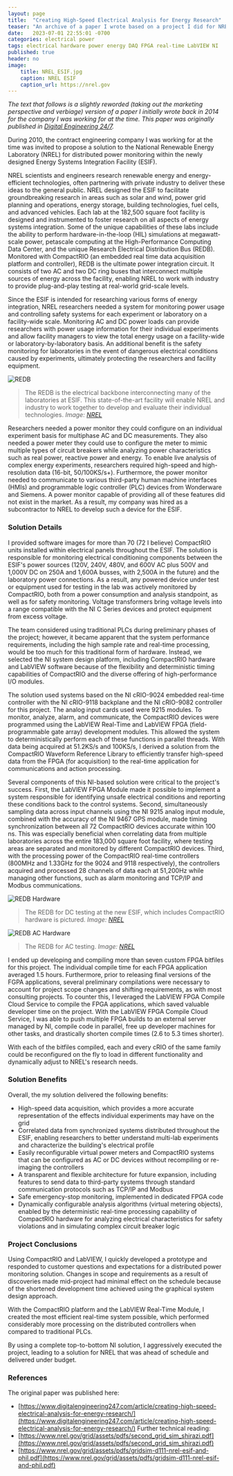 ```yaml
---
layout: page
title:  "Creating High-Speed Electrical Analysis for Energy Research"
teaser: "An archive of a paper I wrote based on a project I did for NREL between 2010 and 2014 for high speed, real time power analysis"
date:   2023-07-01 22:55:01 -0700
categories: electrical power
tags: electrical hardware power energy DAQ FPGA real-time LabVIEW NI
published: true
header: no
image:
    title: NREL_ESIF.jpg
    caption: NREL ESIF
    caption_url: https://nrel.gov
---
```

_The text that follows is a slightly reworded (taking out the marketing perspective and verbiage) version of a paper I initially wrote back in 2014 for the company I was working for at the time. This paper was originally published in [Digital Engineering 24/7](https://www.digitalengineering247.com/)._

During 2010, the contract engineering company I was working for at the time was invited to propose a solution to the National Renewable Energy Laboratory (NREL) for distributed power monitoring within the newly designed Energy Systems Integration Facility (ESIF).

NREL scientists and engineers research renewable energy and energy-efficient technologies, often partnering with private industry to deliver these ideas to the general public. NREL designed the ESIF to facilitate groundbreaking research in areas such as solar and wind, power grid planning and operations, energy storage, building technologies, fuel cells, and advanced vehicles. Each lab at the 182,500 square foot facility is designed and instrumented to foster research on all aspects of energy systems integration. Some of the unique capabilities of these labs include the ability to perform hardware-in-the-loop (HIL) simulations at megawatt-scale power, petascale computing at the High-Performance Computing Data Center, and the unique Research Electrical Distribution Bus (REDB). Monitored with CompactRIO (an embedded real time data acquisition platform and controller), REDB is the ultimate power integration circuit. It consists of two AC and two DC ring buses that interconnect multiple sources of energy across the facility, enabling NREL to work with industry to provide plug-and-play testing at real-world grid-scale levels.

Since the ESIF is intended for researching various forms of energy integration, NREL researchers needed a system for monitoring power usage and controlling safety systems for each experiment or laboratory on a facility-wide scale. Monitoring AC and DC power loads can provide researchers with power usage information for their individual experiments and allow facility managers to view the total energy usage on a facility-wide or laboratory-by-laboratory basis. An additional benefit is the safety monitoring for laboratories in the event of dangerous electrical conditions caused by experiments, ultimately protecting the researchers and facility equipment.

![REDB](/assets/images/posts/NREL_REDB.jpg)
>The REDB is the electrical backbone interconnecting many of the laboratories at ESIF. This state-of-the-art facility will enable NREL and industry to work together to develop and evaluate their individual technologies.
_Image: [NREL](https://nrel.gov)_

Researchers needed a power monitor they could configure on an individual experiment basis for multiphase AC and DC measurements. They also needed a power meter they could use to configure the meter to mimic multiple types of circuit breakers while analyzing power characteristics such as real power, reactive power and energy. To enable live analysis of complex energy experiments, researchers required high-speed and high-resolution data (16-bit, 50/100KS/s+). Furthermore, the power monitor needed to communicate to various third-party human machine interfaces (HMIs) and programmable logic controller (PLC) devices from Wonderware and Siemens. A power monitor capable of providing all of these features did not exist in the market. As a result, my company was hired as a subcontractor to NREL to develop such a device for the ESIF.

### Solution Details

I provided software images for more than 70 (72 I believe) CompactRIO units installed within electrical panels throughout the ESIF. The solution is responsible for monitoring electrical conditioning components between the ESIF's power sources (120V, 240V, 480V, and 600V AC plus 500V and 1,000V DC on 250A and 1,600A busses, with 2,500A in the future) and the laboratory power connections. As a result, any powered device under test or equipment used for testing in the lab was actively monitored by CompactRIO, both from a power consumption and analysis standpoint, as well as for safety monitoring. Voltage transformers bring voltage levels into a range compatible with the NI C Series devices and protect equipment from excess voltage.

The team considered using traditional PLCs during preliminary phases of the project; however, it became apparent that the system performance requirements, including the high sample rate and real-time processing, would be too much for this traditional form of hardware. Instead, we selected the NI system design platform, including CompactRIO hardware and LabVIEW software because of the flexibility and deterministic timing capabilities of CompactRIO and the diverse offering of high-performance I/O modules.

The solution used systems based on the NI cRIO-9024 embedded real-time controller with the NI cRIO-9118 backplane and the NI cRIO-9082 controller for this project. The analog input cards used were 9215 modules. To monitor, analyze, alarm, and communicate, the CompactRIO devices were programmed using the LabVIEW Real-Time and LabVIEW FPGA (field-programmable gate array) development modules. This allowed the system to deterministically perform each of these functions in parallel threads. With data being acquired at 51.2KS/s and 100KS/s, I derived a solution from the CompactRIO Waveform Reference Library to efficiently transfer high-speed data from the FPGA (for acquisition) to the real-time application for communications and action processing.

Several components of this NI-based solution were critical to the project's success. First, the LabVIEW FPGA Module made it possible to implement a system responsible for identifying unsafe electrical conditions and reporting these conditions back to the control systems. Second, simultaneously sampling data across input channels using the NI 9215 analog input module, combined with the accuracy of the NI 9467 GPS module, made timing synchronization between all 72 CompactRIO devices accurate within 100 ns. This was especially beneficial when correlating data from multiple laboratories across the entire 183,000 square foot facility, where testing areas are separated and monitored by different CompactRIO devices. Third, with the processing power of the CompactRIO real-time controllers (800MHz and 1.33GHz for the 9024 and 9118 respectively), the controllers acquired and processed 28 channels of data each at 51,200Hz while managing other functions, such as alarm monitoring and TCP/IP and Modbus communications.

![REDB Hardware](/assets/images/posts/NREL_powerbus.jpg)
>The REDB for DC testing at the new ESIF, which includes CompactRIO hardware is pictured.
_Image: [NREL](https://nrel.gov)_

![REDB AC Hardware](/assets/images/posts/NREL_REDB_AC.jpg)
>The REDB for AC testing.
_Image: [NREL](https://www.nrel.gov/grid/assets/pdfs/second_grid_sim_shirazi.pdf)_

I ended up developing and compiling more than seven custom FPGA bitfiles for this project. The individual compile time for each FPGA application averaged 1.5 hours. Furthermore, prior to releasing final versions of the FGPA applications, several preliminary compilations were necessary to account for project scope changes and shifting requirements, as with most consulting projects. To counter this, I leveraged the LabVIEW FPGA Compile Cloud Service to compile the FPGA applications, which saved valuable developer time on the project. With the LabVIEW FPGA Compile Cloud Service, I was able to push multiple FPGA builds to an external server managed by NI, compile code in parallel, free up developer machines for other tasks, and drastically shorten compile times (2.6 to 5.3 times shorter).

With each of the bitfiles compiled, each and every cRIO of the same family could be reconfigured on the fly to load in different functionality and dynamically adjust to NREL's research needs.

### Solution Benefits

Overall, the my solution delivered the following benefits:

-   High-speed data acquisition, which provides a more accurate representation of the effects individual experiments may have on the grid
-   Correlated data from synchronized systems distributed throughout the ESIF, enabling researchers to better understand multi-lab experiments and characterize the building's electrical profile
-   Easily reconfigurable virtual power meters and CompactRIO systems that can be configured as AC or DC devices without recompiling or re-imaging the controllers
-   A transparent and flexible architecture for future expansion, including features to send data to third-party systems through standard communication protocols such as TCP/IP and Modbus
-   Safe emergency-stop monitoring, implemented in dedicated FPGA code
-   Dynamically configurable analysis algorithms (virtual metering objects), enabled by the deterministic real-time processing capability of CompactRIO hardware for analyzing electrical characteristics for safety violations and in simulating complex circuit breaker logic

### Project Conclusions

Using CompactRIO and LabVIEW, I quickly developed a prototype and responded to customer questions and expectations for a distributed power monitoring solution. Changes in scope and requirements as a result of discoveries made mid-project had minimal effect on the schedule because of the shortened development time achieved using the graphical system design approach.

With the CompactRIO platform and the LabVIEW Real-Time Module, I created the most efficient real-time system possible, which performed considerably more processing on the distributed controllers when compared to traditional PLCs.

By using a complete top-to-bottom NI solution, I aggressively executed the project, leading to a solution for NREL that was ahead of schedule and delivered under budget.


### References
The original paper was published here:
* [https://www.digitalengineering247.com/article/creating-high-speed-electrical-analysis-for-energy-research/](https://www.digitalengineering247.com/article/creating-high-speed-electrical-analysis-for-energy-research/)
Further technical reading:
* [https://www.nrel.gov/grid/assets/pdfs/second_grid_sim_shirazi.pdf](https://www.nrel.gov/grid/assets/pdfs/second_grid_sim_shirazi.pdf)
* [https://www.nrel.gov/grid/assets/pdfs/gridsim-d111-nrel-esif-and-phil.pdf](https://www.nrel.gov/grid/assets/pdfs/gridsim-d111-nrel-esif-and-phil.pdf)